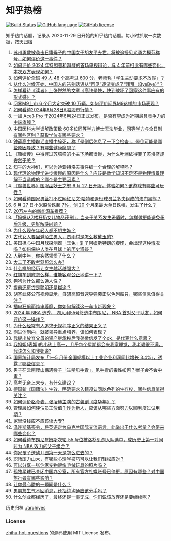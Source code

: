 # 知乎热榜
[![Build Status](https://github.com/ToWeLong/zhihu-hot-questions/workflows/CI/badge.svg)](https://github.com/ToWeLong/zhihu-hot-questions/actions)
[![GitHub language](https://img.shields.io/badge/language-golang-orange.svg)](https://golang.org/)
[![GitHub license](https://img.shields.io/github/license/ToWeLong/zhihu-hot-questions)](https://github.com/ToWeLong/zhihu-hot-questions/blob/main/LICENSE)

知乎热门话题，记录从 2020-11-29 日开始的知乎热门话题。每小时抓取一次数据，按天[归档](./archives)

<!-- BEGIN -->

1. [苏州勇救被袭击日籍母子的中国女子胡友平去世，将被追授见义勇为模范称号，如何评价这一事件？](https://www.zhihu.com/question/660151512)
1. [如何评价 2024 年特朗普和拜登的首场电视辩论，与 4 年前相比有哪些变化，本次双方表现如何？](https://www.zhihu.com/question/660149193)
1. [如何评价全班 49 人 48 个高考过 600 分，老师称「学生主动要求不放假」？](https://www.zhihu.com/question/660048837)
1. [从什么时候开始，中国人的告别话语从“再见”逐渐变成了“拜拜（ByeBye）”？](https://www.zhihu.com/question/656823894)
1. [怎样看待《读者》上张悦然的文章《高铁是快，快到破坏了回家这件事应有的形式感》？](https://www.zhihu.com/question/660049489)
1. [问界M9上市 6 个月大定突破 10 万辆，如何评价问界M9这样的市场表现？](https://www.zhihu.com/question/659951618)
1. [如何看待2024年6月28日A股股市行情？](https://www.zhihu.com/question/660047693)
1. [一加 Ace3 Pro 于2024年6月24日正式发布，是否有望成为近期最具竞争力的中端旗舰？](https://www.zhihu.com/question/660102078)
1. [中国医科大学误解政策致 60多位同等学力博士无法毕业，同等学力与全日制有哪些区别？获取学位有哪些要求？](https://www.zhihu.com/question/660076671)
1. [钟薛高主播辟谣直播中猝死，称「晕倒后休息了一下会检查」，晕倒可能是哪些原因导致？有哪些健康隐患？](https://www.zhihu.com/question/660084903)
1. [《甄嬛传》中得罪过苏培盛的小主下场都很惨，为什么叶澜依得罪了苏培盛却安然无恙？](https://www.zhihu.com/question/528123741)
1. [知乎的大神们，可以为迪亚特洛夫事件编一个合理的解释吗？](https://www.zhihu.com/question/29917200)
1. [现代理论物理学进步缓慢的原因是什么？应该是数学知识不足还是物理情景理解不当造成的？哪个是主要因素？](https://www.zhihu.com/question/660023831)
1. [《魔兽世界》国服巫妖王之怒 6 月 27 日开服，体验如何？该游戏有哪些可玩性？](https://www.zhihu.com/question/660048574)
1. [如何看待国家男篮打不过网红尼文·哈特和退役球员兰多夫组成的澳门黑熊？](https://www.zhihu.com/question/660013752)
1. [6 月 27 日小米股价跌超 7%，创 20 个月来最大单日跌幅，发生了什么？](https://www.zhihu.com/question/660084814)
1. [20万左右的新能源车推荐？](https://www.zhihu.com/question/644855822)
1. [「妈妈从7楼狂扔女儿物品获刑」，当亲子关系发生矛盾时，怎样做更能避免矛盾升级，更好解决问题？](https://www.zhihu.com/question/660059531)
1. [为什么现在年轻人都不想生娃？](https://www.zhihu.com/question/659399329)
1. [古代女人要回避陌生男人，贾雨村是怎么教黛玉的?](https://www.zhihu.com/question/659653924)
1. [美国担心中国月球探测器「玉兔」轧了阿姆斯特朗的脚印，会出现这种情况吗？如何保护人类在月球上的历史遗迹？](https://www.zhihu.com/question/660077479)
1. [人到中年，你突然领悟了什么？](https://www.zhihu.com/question/657301073)
1. [大二了不敢考驾照怎么办?](https://www.zhihu.com/question/659950714)
1. [什么样的经历让女生越活越强大？](https://www.zhihu.com/question/645545183)
1. [红旗车到底怎么样，谁能客观公正地讲一下？](https://www.zhihu.com/question/326514271)
1. [狗狗为什么那么通人性？](https://www.zhihu.com/question/19911052)
1. [提前还房贷是聪明还是糊涂？](https://www.zhihu.com/question/650508084)
1. [胡塞武装公布视频显示，自研高超音速导弹袭击以色列船只，哪些信息值得关注？](https://www.zhihu.com/question/660078328)
1. [插电狂飙而纯电萎靡，你如何解读这一车市新现象？](https://www.zhihu.com/question/660051159)
1. [2024 年 NBA 选秀， 湖人用55号签选中布朗尼， NBA 首对父子队友，如何评价这一操作？](https://www.zhihu.com/question/660147373)
1. [为什么经常有人追求无视程序正义的结果正义？](https://www.zhihu.com/question/659446938)
1. [刚进体制内，就被领导重点培养，该如何表现？](https://www.zhihu.com/question/659418711)
1. [我提出放弃父母的资产继承权后我弟微信发了个ok，是代表什么意思？](https://www.zhihu.com/question/659353875)
1. [我姐姐(表姐)的小孩上高一，几乎每个星期都会来我家睡觉，我老婆很不满，我该怎么和我姐说?](https://www.zhihu.com/question/659617349)
1. [国家统计局发布「1—5 月份全国规模以上工业企业利润同比增长 3.4%」，透露了哪些信息？](https://www.zhihu.com/question/660077265)
1. [男子在云南爬山偶遇猴子「生啃见手青」，见手青的毒性如何？猴子会不会中毒？](https://www.zhihu.com/question/659837056)
1. [高考无奈上大专，有什么建议？](https://www.zhihu.com/question/660018101)
1. [德国新《国籍法》生效，明确要求入籍须认同以色列的生存权，哪些信息值得关注？](https://www.zhihu.com/question/660071663)
1. [如何评价赵今麦、张凌赫主演的古装剧《度华年》？](https://www.zhihu.com/question/659976890)
1. [管理层如何评估员工价值？作为新人，应该从哪些方面努力以顺利度过试用期？](https://www.zhihu.com/question/658821368)
1. [家里没钱应不应该读大专?](https://www.zhihu.com/question/659860046)
1. [泽连斯基签令，将英语定为乌克兰国际交流语言，此举出于什么考量？会带来哪些变化？](https://www.zhihu.com/question/660059737)
1. [如何看待布朗尼詹姆斯次轮 55 号位被洛杉矶湖人队选中，成历史上第一对同时为 NBA 效力的父子组合？](https://www.zhihu.com/question/660139722)
1. [你家孩子送幼儿园第一天是怎么进去的？](https://www.zhihu.com/question/659572020)
1. [职场压力山大，有哪些心理学技巧可以让我们轻松应对？](https://www.zhihu.com/question/659728504)
1. [可以分享一张你家宠物很像毛绒玩具的照片吗？](https://www.zhihu.com/question/657777045)
1. [孤独星球已关闭中国办公室，所有官方社媒账号已停更，原因有哪些？对中国旅行者有哪些影响？](https://www.zhihu.com/question/660007190)
1. [让你最心酸的一瞬间是什么？](https://www.zhihu.com/question/35051414)
1. [男朋友生气不回消息，还拒绝沟通应该分手吗？](https://www.zhihu.com/question/659548036)
1. [什么创业都经历了，最终还是一事无成，你们说该放弃还是要继续呢？](https://www.zhihu.com/question/658785697)

<!-- END -->

历史归档 [./archives](./archives)


### License
[zhihu-hot-questions](https://github.com/towelong/zhihu-hot-questions) 的源码使用 MIT License 发布。
